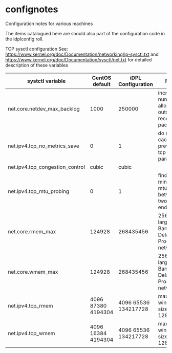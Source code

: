 confignotes
===========

Configuration notes for various machines

The items catalogued here are should also part of the configuration code in the idplconfig roll.

TCP sysctl configuration
See: https://www.kernel.org/doc/Documentation/networking/ip-sysctl.txt  and
https://www.kernel.org/doc/Documentation/sysctl/net.txt 
for detailed description of these variables

| systctl variable | CentOS default |  iDPL Configuration |   Notes
|------------------|----------------|---------------------| ------- | 
net.core.netdev_max_backlog | 1000 | 250000 |  increase number of allowed outstanding receive packets |
net.ipv4.tcp_no_metrics_save| 0 | 1 | do not cache previous tcp parameters |
net.ipv4.tcp_congestion_control| cubic | cubic |
net.ipv4.tcp_mtu_probing | 0 | 1 |  find minimum mtu between two endpoints | 
net.core.rmem_max| 124928 | 268435456 |  256MB for large Bandwidth-Delay-Product networks |
net.core.wmem_max| 124928 | 268435456 |  256MB for large Bandwidth-Delay-Product networks |
net.ipv4.tcp_rmem| 4096 87380 4194304 |4096 65536 134217728 | max TCP window size to 128MB |
net.ipv4.tcp_wmem| 4096 16384 4194304|4096 65536 134217728 |  max TCP window size to 128MB |


